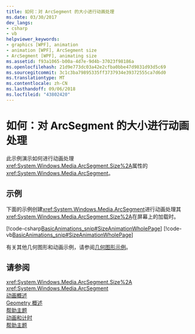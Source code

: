 ```yaml
---
title: 如何：对 ArcSegment 的大小进行动画处理
ms.date: 03/30/2017
dev_langs:
- csharp
- vb
helpviewer_keywords:
- graphics [WPF], animation
- animation [WPF], ArcSegment size
- ArcSegment [WPF], animating size
ms.assetid: f93a1065-b00a-4d7e-9d4b-37023f98186a
ms.openlocfilehash: 21d9e773dc03a42e2cfba0bbe47d9831d93d5c69
ms.sourcegitcommit: 3c1c3ba79895335ff3737934e39372555ca7d6d0
ms.translationtype: MT
ms.contentlocale: zh-CN
ms.lasthandoff: 09/06/2018
ms.locfileid: "43802420"
---
```

# <a name="how-to-animate-the-size-of-an-arcsegment"></a>如何：对 ArcSegment 的大小进行动画处理
此示例演示如何进行动画处理<xref:System.Windows.Media.ArcSegment.Size%2A>属性的<xref:System.Windows.Media.ArcSegment>。  
  
## <a name="example"></a>示例  
 下面的示例创建<xref:System.Windows.Media.ArcSegment>进行动画处理其<xref:System.Windows.Media.ArcSegment.Size%2A>在屏幕上的加载时。  
  
 [!code-csharp[BasicAnimations_snip#SizeAnimationWholePage](../../../../samples/snippets/csharp/VS_Snippets_Wpf/BasicAnimations_snip/CSharp/SizeAnimationExample.cs#sizeanimationwholepage)]
 [!code-vb[BasicAnimations_snip#SizeAnimationWholePage](../../../../samples/snippets/visualbasic/VS_Snippets_Wpf/BasicAnimations_snip/VisualBasic/SizeAnimationExample.vb#sizeanimationwholepage)]  
  
 有关其他几何图形和动画示例，请参阅[几何图形示例](https://go.microsoft.com/fwlink/?LinkID=159989)。  
  
## <a name="see-also"></a>请参阅  
 <xref:System.Windows.Media.ArcSegment.Size%2A>  
 <xref:System.Windows.Media.ArcSegment>  
 [动画概述](../../../../docs/framework/wpf/graphics-multimedia/animation-overview.md)  
 [Geometry 概述](../../../../docs/framework/wpf/graphics-multimedia/geometry-overview.md)  
 [帮助主题](../../../../docs/framework/wpf/graphics-multimedia/geometries-how-to-topics.md)  
 [动画和计时](https://msdn.microsoft.com/library/7d83765b-d5ae-41b1-b423-80206e1124aa)  
 [帮助主题](../../../../docs/framework/wpf/graphics-multimedia/animation-and-timing-how-to-topics.md)
